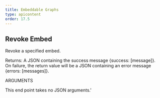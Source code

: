 ```yaml
---
title: Embeddable Graphs
type: apicontent
order: 17.5
---
```


## Revoke Embed
Revoke a specified embed.

Returns: A JSON containing the success message {success: [message]}. On failure, the return value will be a JSON containing an error message {errors: [messages]}.

ARGUMENTS

This end point takes no JSON arguments.'